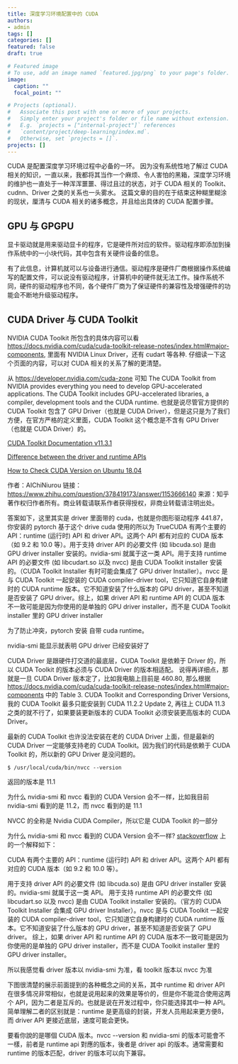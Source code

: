 ```yaml
---
title: 深度学习环境配置中的 CUDA
authors:
- admin
tags: []
categories: []
featured: false
draft: true

# Featured image
# To use, add an image named `featured.jpg/png` to your page's folder. 
image:
  caption: ""
  focal_point: ""

# Projects (optional).
#   Associate this post with one or more of your projects.
#   Simply enter your project's folder or file name without extension.
#   E.g. `projects = ["internal-project"]` references 
#   `content/project/deep-learning/index.md`.
#   Otherwise, set `projects = []`.
projects: []
---
```


CUDA 是配置深度学习环境过程中必备的一环。
因为没有系统性地了解过 CUDA 相关的知识，一直以来，我都将其当作一个麻烦、令人害怕的黑箱，深度学习环境的维护也一直处于一种浑浑噩噩、得过且过的状态，对于 CUDA 相关的 Toolkit、cudnn、Driver 之类的关系也一头雾水。
这篇文章的目的在于结束这种糊里糊涂的现状，厘清与 CUDA 相关的诸多概念，并且给出具体的 CUDA 配置步骤。

## GPU 与 GPGPU

显卡驱动就是用来驱动显卡的程序，它是硬件所对应的软件。驱动程序即添加到操作系统中的一小块代码，其中包含有关硬件设备的信息。

有了此信息，计算机就可以与设备进行通信。驱动程序是硬件厂商根据操作系统编写的配置文件，可以说没有驱动程序，计算机中的硬件就无法工作。操作系统不同，硬件的驱动程序也不同，各个硬件厂商为了保证硬件的兼容性及增强硬件的功能会不断地升级驱动程序。





## CUDA Driver 与 CUDA Toolkit

NVIDIA CUDA Toolkit 所包含的具体内容可以看 <https://docs.nvidia.com/cuda/cuda-toolkit-release-notes/index.html#major-components>, 里面有 NVIDIA Linux Driver，还有 cudart 等各种. 仔细读一下这个页面的内容，可以对 CUDA 相关的关系了解的更清楚。

从 <https://developer.nvidia.com/cuda-zone> 可知 The CUDA Toolkit from NVIDIA provides everything you need to develop GPU-accelerated applications. The CUDA Toolkit includes GPU-accelerated libraries, a compiler, development tools and the CUDA runtime. 也就是说尽管官方提供的 CUDA Toolkit 包含了 GPU Driver（也就是 CUDA Driver），但是这只是为了我们方便，在官方严格的定义里面，CUDA Toolkit 这个概念是不含有 GPU Driver（也就是 CUDA Driver）的。

[CUDA Toolkit Documentation v11.3.1](https://docs.nvidia.com/cuda/)

[Difference between the driver and runtime APIs](https://docs.nvidia.com/cuda/cuda-driver-api/driver-vs-runtime-api.html#driver-vs-runtime-api)

[How to Check CUDA Version on Ubuntu 18.04](https://varhowto.com/check-cuda-version-ubuntu-18-04/)

作者：AIChiNiurou
链接：https://www.zhihu.com/question/378419173/answer/1153666140
来源：知乎
著作权归作者所有。商业转载请联系作者获得授权，非商业转载请注明出处。

答案如下，这里其实是 driver 里面带的 cuda，也就是你图形驱动程序 441.87，你安装的 pytorch 基于这个 drive cuda 使用的所以为 TrueCUDA 有两个主要的 API：runtime (运行时) API 和 driver API。这两个 API 都有对应的 CUDA 版本（如 9.2 和 10.0 等）。用于支持 driver API 的必要文件 (如 libcuda.so) 是由 GPU driver installer 安装的。nvidia-smi 就属于这一类 API。用于支持 runtime API 的必要文件 (如 libcudart.so 以及 nvcc) 是由 CUDA Toolkit installer 安装的。（CUDA Toolkit Installer 有时可能会集成了 GPU driver Installer）。nvcc 是与 CUDA Toolkit 一起安装的 CUDA compiler-driver tool，它只知道它自身构建时的 CUDA runtime 版本。它不知道安装了什么版本的 GPU driver，甚至不知道是否安装了 GPU driver。综上，如果 driver API 和 runtime API 的 CUDA 版本不一致可能是因为你使用的是单独的 GPU driver installer，而不是 CUDA Toolkit installer 里的 GPU driver installer

为了防止冲突，pytorch 安装 自带 cuda runtime。

nvidia-smi 能显示就表明 GPU driver 已经安装好了

CUDA Driver 是跟硬件打交道的最底层，CUDA Toolkit 是依赖于 Driver 的，所以 CUDA Toolkit 的版本必须与 CUDA Driver 的版本相适配。
说得再详细点，那就是一旦 CUDA Driver 版本定了，比如我电脑上目前是 460.80, 那么根据 <https://docs.nvidia.com/cuda/cuda-toolkit-release-notes/index.html#major-components> 中的 Table 3. CUDA Toolkit and Corresponding Driver Versions, 我的 CUDA Toolkit 最多只能安装到 CUDA 11.2.2 Update 2, 再往上 CUDA 11.3 之类的就不行了，如果要装更新版本的 CUDA Toolkit 必须安装更高版本的 CUDA Driver。

最新的 CUDA Toolkit 也许没法安装在老的 CUDA Driver 上面，但是最新的 CUDA Driver 一定能够支持老的 CUDA Toolkit。因为我们的代码是依赖于 CUDA Toolkit 的，所以新的 GPU Driver 是没问题的。


```shell
$ /usr/local/cuda/bin/nvcc --version
```
返回的版本是 11.1

为什么 nvidia-smi 和 nvcc 看到的 CUDA Version 会不一样，比如我目前 nvidia-smi 看到的是 11.2，而 nvcc 看到的是 11.1

NVCC 的全称是 Nvidia CUDA Compiler，所以它是 CUDA Toolkit 的一部分

为什么 nvidia-smi 和 nvcc 看到的 CUDA Version 会不一样?
[stackoverflow](https://stackoverflow.com/questions/53422407/different-cuda-versions-shown-by-nvcc-and-nvidia-smi) 上的一个解释如下：

CUDA 有两个主要的 API：runtime (运行时) API 和 driver API。这两个 API 都有对应的 CUDA 版本（如 9.2 和 10.0 等）。

用于支持 driver API 的必要文件 (如 libcuda.so) 是由 GPU driver installer 安装的。nvidia-smi 就属于这一类 API。
用于支持 runtime API 的必要文件 (如 libcudart.so 以及 nvcc) 是由 CUDA Toolkit installer 安装的。（官方的 CUDA Toolkit Installer 会集成 GPU driver Installer）。nvcc 是与 CUDA Toolkit 一起安装的 CUDA compiler-driver tool，它只知道它自身构建时的 CUDA runtime 版本。它不知道安装了什么版本的 GPU driver，甚至不知道是否安装了 GPU driver。
综上，如果 driver API 和 runtime API 的 CUDA 版本不一致可能是因为你使用的是单独的 GPU driver installer，而不是 CUDA Toolkit installer 里的 GPU driver installer。

所以我感觉看 driver 版本以 nvidia-smi 为准，看 toolkit 版本以 nvcc 为准

下图很清楚的展示前面提到的各种概念之间的关系，其中 runtime 和 driver API 在很多情况非常相似，也就是说用起来的效果是等价的，但是你不能混合使用这两个 API，因为二者是互斥的。也就是说在开发过程中，你只能选择其中一种 API。简单理解二者的区别就是：runtime 是更高级的封装，开发人员用起来更方便ß，而 driver API 更接近底层，速度可能会更快。

要看你說的是哪個 CUDA 版本。nvcc --version 和 nvidia-smi 的版本可能會不一樣，前者是 runtime api 對應的版本，後者是 driver api 的版本。通常需要和 runtime 的版本匹配，driver 的版本可以向下兼容。

